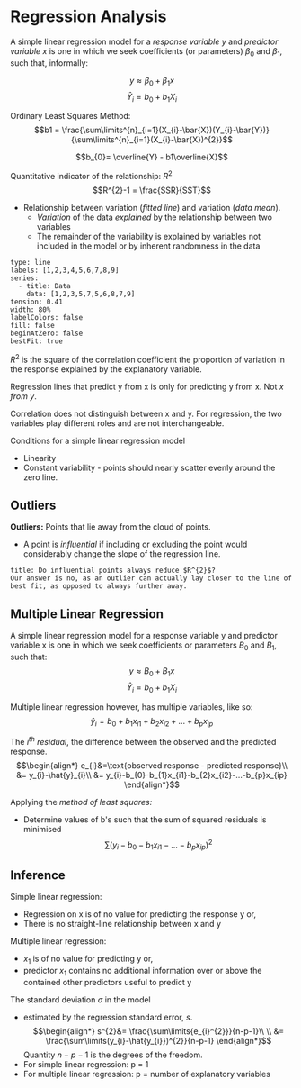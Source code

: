 # Regression Analysis

A simple linear regression model for a *response variable y* and *predictor variable x* is one in which we seek coefficients (or parameters) $\beta_{0}$ and $\beta_{1}$, such that, informally:

$$y \approx \beta_{0}+\beta_{1}x$$
$$\hat{Y}_{i}=b_{0}+b_{1}X_{i}$$

Ordinary Least Squares Method:
$$b1 = \frac{\sum\limits^{n}_{i=1}(X_{i}-\bar{X})(Y_{i}-\bar{Y})}{\sum\limits^{n}_{i=1}(X_{i}-\bar{X})^{2}}$$

$$b_{0}= \overline{Y} - b1\overline{X}$$

Quantitative indicator of the relationship: $R^{2}$
$$R^{2}-1 = \frac{SSR}{SST}$$
- Relationship between variation (*fitted line*) and variation (*data mean*). 
	- *Variation* of the data *explained* by the relationship between two variables
	- The remainder of the variability is explained by variables not included in the model or by inherent randomness in the data

```chart
type: line
labels: [1,2,3,4,5,6,7,8,9]
series:
  - title: Data
    data: [1,2,3,5,7,5,6,8,7,9]
tension: 0.41
width: 80%
labelColors: false
fill: false
beginAtZero: false
bestFit: true
```

$R^{2}$ is the square of the correlation coefficient the proportion of variation in the response explained by the explanatory variable. 

Regression lines that predict y from x is only for predicting y from x. Not *x from y*. 

Correlation does not distinguish between x and y. For regression, the two variables play different roles and are not interchangeable.

Conditions for a simple linear regression model
- Linearity
- Constant variability - points should nearly scatter evenly around the zero line.

## Outliers

**Outliers:** Points that lie away from the cloud of points. 
- A point is *influential* if including or excluding the point would considerably change the slope of the regression line. 

```ad-question
title: Do influential points always reduce $R^{2}$?
Our answer is no, as an outlier can actually lay closer to the line of best fit, as opposed to always further away.
```

## Multiple Linear Regression

A simple linear regression model for a response variable y and predictor variable x is one in which we seek coefficients or parameters $B_{0}$ and $B_{1}$, such that:
$$y \approx B_{0}+B_{1}x$$
$$\hat{Y}_{i}=b_{0}+b_{1}X_{i}$$

Multiple linear regression however, has multiple variables, like so: 
$$\hat{y}_{i}=b_{0}+b_{1}x_{i1}+b_{2}x_{i2}+...+b_{p}x_{ip}$$

The *$i^{th}$ residual*, the difference between the observed and the predicted response.
$$\begin{align*}
e_{i}&=\text{observed response - predicted response}\\
&= y_{i}-\hat{y}_{i}\\
&= y_{i}-b_{0}-b_{1}x_{i1}-b_{2}x_{i2}-...-b_{p}x_{ip}
\end{align*}$$

Applying the *method of least squares:*
- Determine values of b's such that the sum of squared residuals is minimised
$$\sum\limits(y_{i}-b_{0}-b_{1}x_{i1}-...-b_{p}x_{ip})^{2}$$

## Inference

Simple linear regression:
- Regression on x is of no value for predicting the response y or,
- There is no straight-line relationship between x and y

Multiple linear regression:
- $x_{1}$ is of no value for predicting y or,
- predictor $x_{1}$ contains no additional information over or above the contained other predictors useful to predict y

The standard deviation $\sigma$ in the model 
- estimated by the regression standard error, *s*. 
$$\begin{align*}
s^{2}&= \frac{\sum\limits{e_{i}^{2}}}{n-p-1}\\ \\
&= \frac{\sum\limits(y_{i}-\hat{y_{i}})^{2}}{n-p-1}
\end{align*}$$
$$$$
Quantity $n - p - 1$ is the degrees of the freedom. 
- For simple linear regression: p = 1
- For multiple linear regression: p = number of explanatory variables

